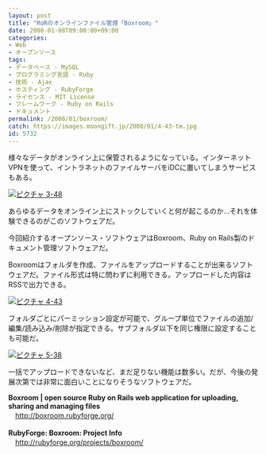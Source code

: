 ```yaml
---
layout: post
title: "RoRのオンラインファイル管理「Boxroom」"
date: 2008-01-08T09:00:00+09:00
categories:
- Web
- オープンソース
tags: 
- データベース - MySQL
- プログラミング言語 - Ruby
- 技術 - Ajax
- ホスティング - RubyForge
- ライセンス - MIT License
- フレームワーク - Ruby on Rails
- ドキュメント
permalink: /2008/01/boxroom/
catch: https://images.moongift.jp/2008/01/4-43-tm.jpg
id: 5732
---
```

様々なデータがオンライン上に保管されるようになっている。インターネットVPNを使って、イントラネットのファイルサーバをiDCに置いてしまうサービスもある。   
  
[![ピクチャ 3-48](https://images.moongift.jp/2008/01/3-48-tm.jpg)](https://images.moongift.jp/2008/01/3-48.png)  
  
あらゆるデータをオンライン上にストックしていくと何が起こるのか…それを体験できるのがこのソフトウェアだ。   
  
今回紹介するオープンソース・ソフトウェアはBoxroom、Ruby on Rails製のドキュメント管理ソフトウェアだ。   
<!--more-->  
Boxroomはフォルダを作成、ファイルをアップロードすることが出来るソフトウェアだ。ファイル形式は特に問わずに利用できる。アップロードした内容はRSSで出力できる。   
  
[![ピクチャ 4-43](https://images.moongift.jp/2008/01/4-43-tm.jpg)](https://images.moongift.jp/2008/01/4-43.png)  
  
フォルダごとにパーミッション設定が可能で、グループ単位でファイルの追加/編集/読み込み/削除が指定できる。サブフォルダ以下を同じ権限に設定することも可能だ。   
  
[![ピクチャ 5-38](https://images.moongift.jp/2008/01/5-38-tm.jpg)](https://images.moongift.jp/2008/01/5-38.png)  
  
一括でアップロードできないなど、まだ足りない機能は数多い。だが、今後の発展次第では非常に面白いことになりそうなソフトウェアだ。   
  
**Boxroom | open source Ruby on Rails web application for uploading, sharing and managing files**   
　[http://boxroom.rubyforge.org/   
](http://boxroom.rubyforge.org/)  
**RubyForge: Boxroom: Project Info**   
　[http://rubyforge.org/projects/boxroom/   
](http://rubyforge.org/projects/boxroom/)

